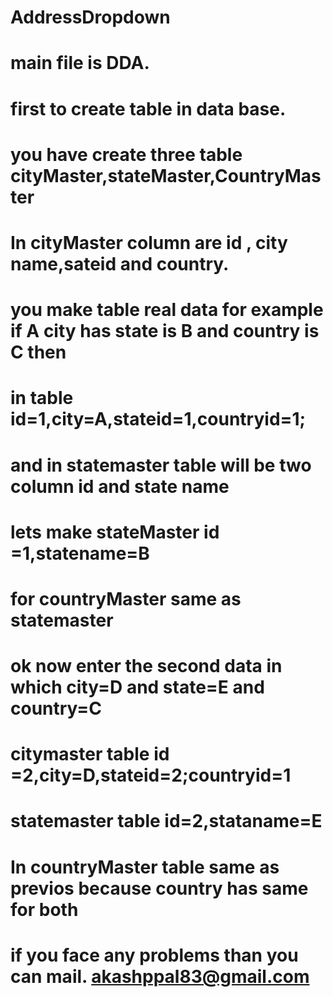# AddressDropdown
# main file is DDA.
# first to create table in data base.
# you have create three table cityMaster,stateMaster,CountryMaster
# In cityMaster column are id , city name,sateid and country.
# you make table real data for example if A city has state is B and country is C then
# in table id=1,city=A,stateid=1,countryid=1;
# and in statemaster table will be two column id and state name
# lets make stateMaster id =1,statename=B
# for countryMaster same as statemaster 
# ok now enter the second data in which city=D and state=E and country=C
# citymaster table id =2,city=D,stateid=2;countryid=1
# statemaster table id=2,stataname=E
# In countryMaster table same as previos because country has same for both
# if you face any problems than you can mail. akashppal83@gmail.com
